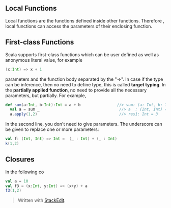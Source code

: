 

## Local Functions
Local functions are the functions defined inside other functions. Therefore , local functions can access the parameters of their enclosing function.
## First-class Functions
Scala supports first-class functions which can be user defined as well as anonymous literal value, for example
```scala
(x:Int) => x + 1
```
parameters and the function body separated by the "=>". In case if the type can be inference, then no need to define type, this is called **target typing**.
In the **partially applied function**,  no need to provide all the necessary parameters, but partially. For example,
```scala
def sum(a:Int, b:Int):Int = a + b                //> sum: (a: Int, b: Int)Int
  val a = sum _                                   //> a  : (Int, Int) => Int = ex3$$$Lambda$9/1209271652@58ceff1
  a.apply(1,2)                                    //> res1: Int = 3
```
In the second line, you don't need to give parameters. The underscore can be given to replace one or more parameters:
```scala
val f: (Int, Int) => Int =  (_ : Int) + (_ : Int)
k(1,2)
```

## Closures
In the following co
```scala
val a = 10  
val f3 = (x:Int, y:Int) => (x+y) + a  
f3(1,2)
```
> Written with [StackEdit](https://stackedit.io/).
<!--stackedit_data:
eyJoaXN0b3J5IjpbMTk0NDY4MjY2LDEzMTIyODg1NzcsMTk5Nz
A5NDY0MywtMzcxNzUwMDA0LC0xOTg4NzYwMjI0LDgyOTYwMTU4
MSwtMTEyOTU5ODQ2NV19
-->